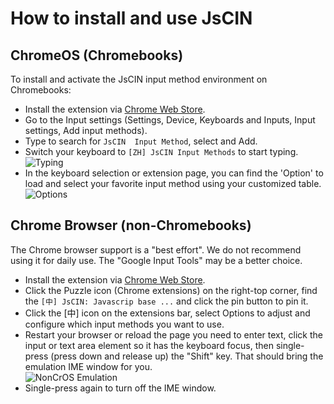 ﻿# How to install and use JsCIN

## ChromeOS (Chromebooks)
To install and activate the JsCIN input method environment on Chromebooks:

- Install the extension via [Chrome Web
  Store](https://chromewebstore.google.com/detail/jscin/cdkhibgadomdghgnknpmgegpjjmfecfk).
- Go to the Input settings (Settings, Device, Keyboards and Inputs, Input
  settings, Add input methods).
- Type to search for `JsCIN  Input Method`, select and Add.
- Switch your keyboard to `[ZH] JsCIN Input Methods` to start typing. \
  ![Typing](jscin_typing.png)
- In the keyboard selection or extension page, you can find the 'Option'
  to load and select your favorite input method using your customized table. \
  ![Options](jscin_options.png)

## Chrome Browser (non-Chromebooks)
The Chrome browser support is a "best effort". We do not recommend using it for
daily use. The "Google Input Tools" may be a better choice.

- Install the extension via [Chrome Web
  Store](https://chromewebstore.google.com/detail/jscin/cdkhibgadomdghgnknpmgegpjjmfecfk).
- Click the Puzzle icon (Chrome extensions) on the right-top corner,
  find the `[中] JsCIN: Javascrip base ...` and click the pin button to pin it.
- Click the [中] icon on the extensions bar, select Options to adjust and
  configure which input methods you want to use.
- Restart your browser or reload the page you need to enter text, click the
  input or text area element so it has the keyboard focus, then single-press
  (press down and release up) the "Shift" key. That should bring the emulation
  IME window for you. \
  ![NonCrOS Emulation](jscin_noncros.png)
- Single-press again to turn off the IME window.
